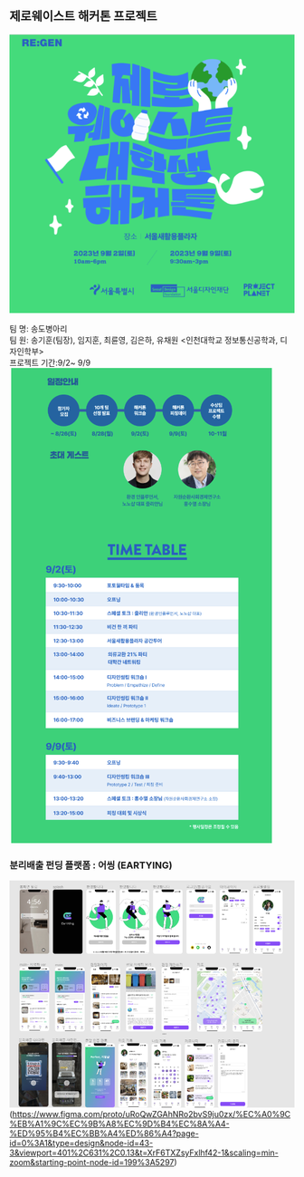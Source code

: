 ## 제로웨이스트 해커톤 프로젝트

![팜플렛](https://github.com/gihoonbackend/zero-waste-project/blob/main/image/zero-waste-pam.png?raw=true)

팀 명: 송도병아리  
팀 원: 송기훈(팀장), 임지훈, 최륜영, 김은하, 유채원 <인천대학교 정보통신공학과, 디자인학부>  
프로젝트 기간:9/2~ 9/9  
![일정표](https://github.com/gihoonbackend/zero-waste-project/blob/main/image/TIMETABLE.png?raw=true)
### 분리배출 펀딩 플랫폼 : 어씽 (EARTYING)

![프로토타입](https://github.com/gihoonbackend/zero-waste-project/blob/main/image/PROTO.png?raw=true)
(https://www.figma.com/proto/uRoQwZGAhNRo2bvS9ju0zx/%EC%A0%9C%EB%A1%9C%EC%9B%A8%EC%9D%B4%EC%8A%A4-%ED%95%B4%EC%BB%A4%ED%86%A4?page-id=0%3A1&type=design&node-id=43-3&viewport=401%2C631%2C0.13&t=XrF6TXZsyFxlhf42-1&scaling=min-zoom&starting-point-node-id=199%3A5297)

